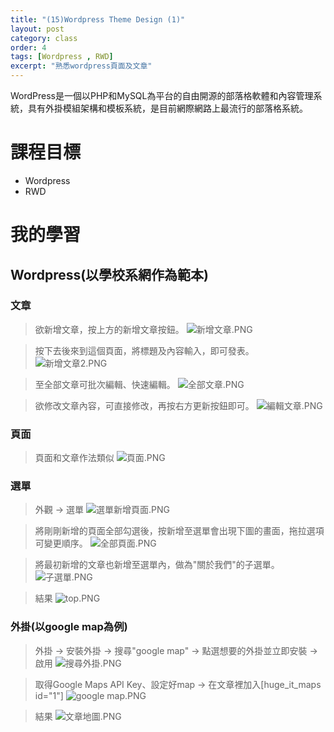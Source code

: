 ```yaml
---
title: "(15)Wordpress Theme Design (1)"
layout: post
category: class
order: 4
tags: [Wordpress , RWD]
excerpt: "熟悉wordpress頁面及文章"
---
```

WordPress是一個以PHP和MySQL為平台的自由開源的部落格軟體和內容管理系統，具有外掛模組架構和模板系統，是目前網際網路上最流行的部落格系統。

# 課程目標
- Wordpress
- RWD

# 我的學習

## Wordpress(以學校系網作為範本)

### 文章

> 欲新增文章，按上方的新增文章按鈕。
![新增文章.PNG](https://i.loli.net/2018/01/06/5a50e8dded4cf.png)

> 按下去後來到這個頁面，將標題及內容輸入，即可發表。
![新增文章2.PNG](https://i.loli.net/2018/01/06/5a50e8de022a5.png)

> 至全部文章可批次編輯、快速編輯。
![全部文章.PNG](https://i.loli.net/2018/01/06/5a50e936b9144.png)

> 欲修改文章內容，可直接修改，再按右方更新按鈕即可。
![編輯文章.PNG](https://i.loli.net/2018/01/06/5a50e8de08767.png)

### 頁面

> 頁面和文章作法類似
![頁面.PNG](https://i.loli.net/2018/01/06/5a50eccd8d3e6.png)

### 選單

> 外觀 → 選單
![選單新增頁面.PNG](https://i.loli.net/2018/01/06/5a50ee4fb2ec2.png)

> 將剛剛新增的頁面全部勾選後，按新增至選單會出現下圖的畫面，拖拉選項可變更順序。
![全部頁面.PNG](https://i.loli.net/2018/01/06/5a50ef061f247.png)

> 將最初新增的文章也新增至選單內，做為"關於我們"的子選單。
![子選單.PNG](https://i.loli.net/2018/01/06/5a50ee4fb1a50.png)

>結果
![top.PNG](https://i.loli.net/2018/01/06/5a50ee4fb9414.png)

### 外掛(以google map為例)

> 外掛 → 安裝外掛 → 搜尋"google map" → 點選想要的外掛並立即安裝 → 啟用
![搜尋外掛.PNG](https://i.loli.net/2018/01/07/5a50fc06dcbd9.png)

> 取得Google Maps API Key、設定好map → 在文章裡加入[huge_it_maps id="1"]
![google map.PNG](https://i.loli.net/2018/01/07/5a50fdd4d0bed.png)

> 結果
![文章地圖.PNG](https://i.loli.net/2018/01/07/5a50fdde99ca5.png)

[1]: https://github.com/        "GitHub"
[2]: https://pages.github.com/  "GitHub Pages"
[3]: https://jekyllrb.com/      "Jekyll"
[4]: http://markdown.tw         "Markdown文件"
[5]: http://dillinger.io/       "Dillinger"








